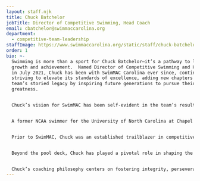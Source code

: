 ```yaml
---
layout: staff.njk
title: Chuck Batchelor
jobTitle: Director of Competitive Swimming, Head Coach
email: cbatchelor@swimmaccarolina.org
department:
  - competitive-team-leadership
staffImage: https://www.swimmaccarolina.org/static/staff/chuck-batchelor.jpg
order: 1
bio: >-
  Swimming is more than a sport for Chuck Batchelor—it’s a pathway to lifelong
  growth and achievement.  Named Director of Competitive Swimming and Head Coach
  in July 2021, Chuck has been with SwimMAC Carolina ever since, continually
  striving to elevate its standards of excellence, adding new chapters to the
  team’s storied legacy by inspiring future generations to pursue their
  greatness.  


  Chuck’s vision for SwimMAC has been self-evident in the team’s results since his arrival, with SwimMAC finishing 1st overall in the nation every year (2021-22, 2022-23, and 2023-24) according to all three major metrics: Long Course and Short Course Virtual Club Rankings; Scholastic All-American; USA Swimming Gold Medal Club of Excellence.  To bring the best competitive opportunities to North Carolina, Chuck has revitalized SwimMAC’s meet offerings with the return of the Martha McKee Charlotte Open and by creating new marquee events like the Long Course Short Course Invitational.  


  A former NCAA swimmer for the University of North Carolina at Chapel Hill, Chuck competed as a scholarship athlete, contributing to two ACC Championship teams. His coaching journey began at The Peddie School and included numerous prestigious roles, such as Head Women’s Coach for the Pan-American Games and Head Coach for the World Junior Championships.


  Prior to SwimMAC, Chuck was an established trailblazer in competitive swimming, with decades of experience cultivating excellence at every level of the sport.  He served as President, Owner, and Head Coach of Bluefish Swim Club from 2005-2021, transforming it into a nationally and internationally recognized powerhouse in the swimming world.  Under his guidance, the club produced 22 Olympic Trial qualifiers, National Champions, and world-class athletes like Olympian Elizabeth Beisel. Bluefish achieved multiple Gold Medal statuses under USA Swimming's Club Excellence program, a testament to its consistent performance and athlete development.


  Beyond the pool deck, Chuck has played a pivotal role in shaping the swimming community, serving as a Speedo Advisory Coach and as Vice-Chair on the New England Swimming Board of Directors.  His innovative presentations, including keynotes at international swim clinics, reflect his commitment to advancing the sport. 


  Chuck’s coaching philosophy centers on fostering integrity, perseverance, and excellence, inspiring athletes to surpass their potential both in and out of the water.
---
```

